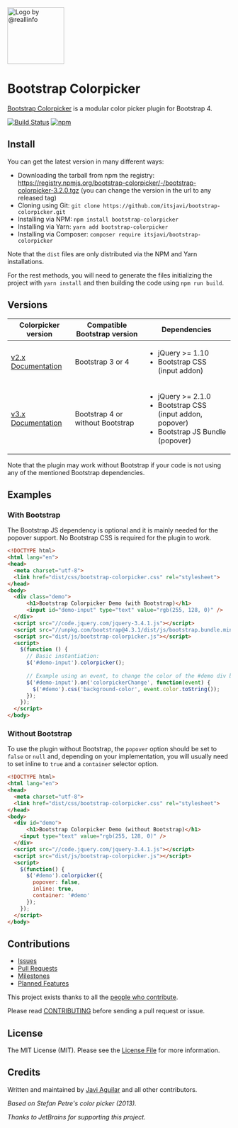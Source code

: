 <a class="readme-logo" href="https://itsjavi.com/bootstrap-colorpicker">
    <img alt="Logo by @reallinfo" src="logo.png" width="128px" />
</a>

# Bootstrap Colorpicker

<!--version-->

[Bootstrap Colorpicker](https://github.com/itsjavi/bootstrap-colorpicker/) is a modular color picker plugin for Bootstrap 4.

[![Build Status](https://img.shields.io/travis/itsjavi/bootstrap-colorpicker/master.svg?style=flat-square)](https://travis-ci.org/itsjavi/bootstrap-colorpicker)
[![npm](https://img.shields.io/npm/v/bootstrap-colorpicker.svg?style=flat-square)](https://www.npmjs.com/package/bootstrap-colorpicker)

## Install
You can get the latest version in many different ways:

- Downloading the tarball from npm the registry: https://registry.npmjs.org/bootstrap-colorpicker/-/bootstrap-colorpicker-3.2.0.tgz  (you can change the version in the url to any released tag)
- Cloning using Git: `git clone https://github.com/itsjavi/bootstrap-colorpicker.git`
- Installing via NPM: `npm install bootstrap-colorpicker`
- Installing via Yarn: `yarn add bootstrap-colorpicker`
- Installing via Composer: `composer require itsjavi/bootstrap-colorpicker`

Note that the `dist` files are only distributed via the NPM and Yarn installations.

For the rest methods, you will need to generate the files initializing the project with `yarn install`
and then building the code using `npm run build`.

## Versions

<table class="table table-bordered table-striped">
  <thead>
    <tr>
        <th>Colorpicker version</th>
        <th>Compatible Bootstrap version</th>
        <th>Dependencies</th>
    </tr>
  </thead>
  <tbody>
    <tr>
        <td>
          <a href="https://github.com/itsjavi/bootstrap-colorpicker/tree/v2.x">v2.x</a> <br>
          <a href="https://itsjavi.com/bootstrap-colorpicker/v2">Documentation</a>
        </td>
        <td>Bootstrap 3 or 4</td>
        <td>
          <ul>
            <li>jQuery >= 1.10</li>
            <li>Bootstrap CSS (input addon)</li>
          </ul>
        </td>
    </tr>
    <tr>
        <td>
          <a href="https://github.com/itsjavi/bootstrap-colorpicker">v3.x</a> <br>
          <a href="https://itsjavi.com/bootstrap-colorpicker">Documentation</a>
        </td>
        <td>Bootstrap 4 or without Bootstrap</td>
        <td>
          <ul>
            <li>jQuery >= 2.1.0</li>
            <li>Bootstrap CSS (input addon, popover)</li>
            <li>Bootstrap JS Bundle (popover)</li>
          </ul>
        </td>
    </tr>
  </thead>
</table>


Note that the plugin may work without Bootstrap if your code is not using any of the mentioned Bootstrap
dependencies.


## Examples

### With Bootstrap
The Bootstrap JS dependency is optional and it is mainly needed for the popover support.
No Bootstrap CSS is required for the plugin to work.

```html
<!DOCTYPE html>
<html lang="en">
<head>
  <meta charset="utf-8">
  <link href="dist/css/bootstrap-colorpicker.css" rel="stylesheet">
</head>
<body>
  <div class="demo">
      <h1>Bootstrap Colorpicker Demo (with Bootstrap)</h1>
      <input id="demo-input" type="text" value="rgb(255, 128, 0)" />
  </div>
  <script src="//code.jquery.com/jquery-3.4.1.js"></script>
  <script src="//unpkg.com/bootstrap@4.3.1/dist/js/bootstrap.bundle.min.js"></script>
  <script src="dist/js/bootstrap-colorpicker.js"></script>
  <script>
    $(function () {
      // Basic instantiation:
      $('#demo-input').colorpicker();
      
      // Example using an event, to change the color of the #demo div background:
      $('#demo-input').on('colorpickerChange', function(event) {
        $('#demo').css('background-color', event.color.toString());
      });
    });
  </script>
</body>
```

### Without Bootstrap

To use the plugin without Bootstrap, the `popover` option should be set to `false` or `null` and, depending on your implementation,
you will usually need to set inline to `true` and a `container` selector option.

```html
<!DOCTYPE html>
<html lang="en">
<head>
  <meta charset="utf-8">
  <link href="dist/css/bootstrap-colorpicker.css" rel="stylesheet">
</head>
<body>
  <div id="demo">
      <h1>Bootstrap Colorpicker Demo (without Bootstrap)</h1>
    <input type="text" value="rgb(255, 128, 0)" />
  </div>
  <script src="//code.jquery.com/jquery-3.4.1.js"></script>
  <script src="dist/js/bootstrap-colorpicker.js"></script>
  <script>
    $(function() {
      $('#demo').colorpicker({
        popover: false,
        inline: true,
        container: '#demo'
      });
    });
  </script>
</body>
```

## Contributions
* [Issues](https://github.com/itsjavi/bootstrap-colorpicker/issues)
* [Pull Requests](https://github.com/itsjavi/bootstrap-colorpicker/pulls)
* [Milestones](https://github.com/itsjavi/bootstrap-colorpicker/milestones)
* [Planned Features](https://github.com/itsjavi/bootstrap-colorpicker/projects)

This project exists thanks to all the [people who contribute](https://github.com/itsjavi/bootstrap-colorpicker/graphs/contributors).

Please read [CONTRIBUTING](https://github.com/itsjavi/bootstrap-colorpicker/blob/master/.github/CONTRIBUTING.md) 
before sending a pull request or issue.

## License
The MIT License (MIT).
Please see the [License File](https://github.com/itsjavi/bootstrap-colorpicker/blob/master/LICENSE) for more information.

## Credits

Written and maintained by [Javi Aguilar](https://itsjavi.com) and all other contributors.

*Based on Stefan Petre's color picker (2013).*

*Thanks to JetBrains for supporting this project.*

